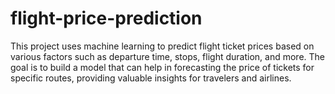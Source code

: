 # flight-price-prediction
This project uses machine learning to predict flight ticket prices based on various factors such as departure time, stops, flight duration, and more. The goal is to build a model that can help in forecasting the price of tickets for specific routes, providing valuable insights for travelers and airlines.
